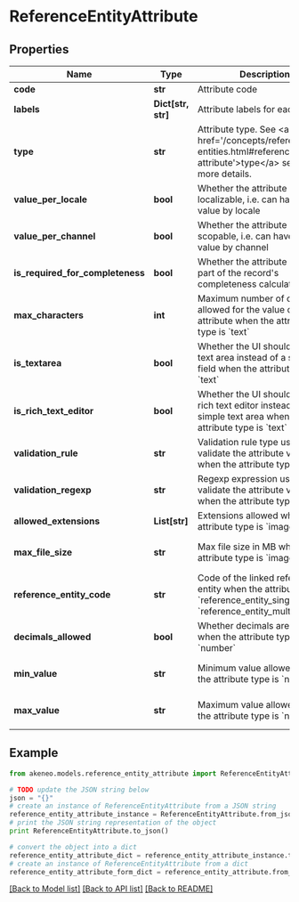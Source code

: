 # ReferenceEntityAttribute


## Properties
Name | Type | Description | Notes
------------ | ------------- | ------------- | -------------
**code** | **str** | Attribute code | 
**labels** | **Dict[str, str]** | Attribute labels for each locale | [optional] 
**type** | **str** | Attribute type. See &lt;a href&#x3D;&#39;/concepts/reference-entities.html#reference-entity-attribute&#39;&gt;type&lt;/a&gt; section for more details. | 
**value_per_locale** | **bool** | Whether the attribute is localizable, i.e. can have one value by locale | [optional] [default to False]
**value_per_channel** | **bool** | Whether the attribute is scopable, i.e. can have one value by channel | [optional] [default to False]
**is_required_for_completeness** | **bool** | Whether the attribute should be part of the record&#39;s completeness calculation | [optional] [default to False]
**max_characters** | **int** | Maximum number of characters allowed for the value of the attribute when the attribute type is &#x60;text&#x60; | [optional] 
**is_textarea** | **bool** | Whether the UI should display a text area instead of a simple field when the attribute type is &#x60;text&#x60; | [optional] [default to False]
**is_rich_text_editor** | **bool** | Whether the UI should display a rich text editor instead of a simple text area when the attribute type is &#x60;text&#x60; | [optional] 
**validation_rule** | **str** | Validation rule type used to validate the attribute value when the attribute type is &#x60;text&#x60; | [optional] [default to 'none']
**validation_regexp** | **str** | Regexp expression used to validate the attribute value when the attribute type is &#x60;text&#x60; | [optional] [default to 'null']
**allowed_extensions** | **List[str]** | Extensions allowed when the attribute type is &#x60;image&#x60; | [optional] 
**max_file_size** | **str** | Max file size in MB when the attribute type is &#x60;image&#x60; | [optional] [default to 'null']
**reference_entity_code** | **str** | Code of the linked reference entity when the attribute type is &#x60;reference_entity_single_link&#x60; or &#x60;reference_entity_multiple_links&#x60; | [optional] [default to 'null']
**decimals_allowed** | **bool** | Whether decimals are allowed when the attribute type is &#x60;number&#x60; | [optional] [default to False]
**min_value** | **str** | Minimum value allowed when the attribute type is &#x60;number&#x60; | [optional] [default to 'null']
**max_value** | **str** | Maximum value allowed when the attribute type is &#x60;number&#x60; | [optional] [default to 'null']

## Example

```python
from akeneo.models.reference_entity_attribute import ReferenceEntityAttribute

# TODO update the JSON string below
json = "{}"
# create an instance of ReferenceEntityAttribute from a JSON string
reference_entity_attribute_instance = ReferenceEntityAttribute.from_json(json)
# print the JSON string representation of the object
print ReferenceEntityAttribute.to_json()

# convert the object into a dict
reference_entity_attribute_dict = reference_entity_attribute_instance.to_dict()
# create an instance of ReferenceEntityAttribute from a dict
reference_entity_attribute_form_dict = reference_entity_attribute.from_dict(reference_entity_attribute_dict)
```
[[Back to Model list]](../README.md#documentation-for-models) [[Back to API list]](../README.md#documentation-for-api-endpoints) [[Back to README]](../README.md)


